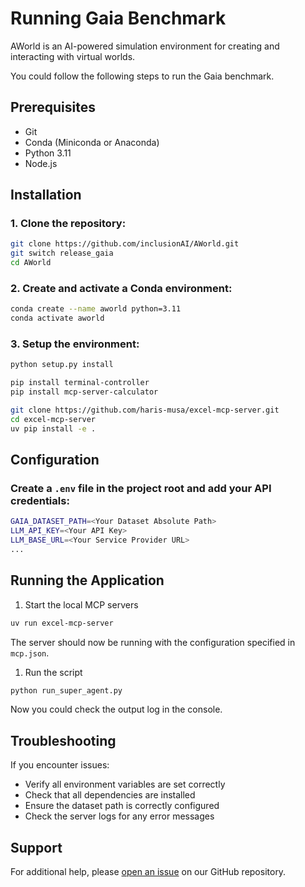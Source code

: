 # Running Gaia Benchmark

AWorld is an AI-powered simulation environment for creating and interacting with virtual worlds.

You could follow the following steps to run the Gaia benchmark.

## Prerequisites

- Git
- Conda (Miniconda or Anaconda)
- Python 3.11
- Node.js

## Installation

### 1. Clone the repository:
```bash
git clone https://github.com/inclusionAI/AWorld.git
git switch release_gaia
cd AWorld
```

### 2. Create and activate a Conda environment:
```bash
conda create --name aworld python=3.11
conda activate aworld
```

### 3. Setup the environment:
```bash
python setup.py install

pip install terminal-controller
pip install mcp-server-calculator

git clone https://github.com/haris-musa/excel-mcp-server.git
cd excel-mcp-server
uv pip install -e .
```

## Configuration

### Create a `.env` file in the project root and add your API credentials:
```bash
GAIA_DATASET_PATH=<Your Dataset Absolute Path>
LLM_API_KEY=<Your API Key>
LLM_BASE_URL=<Your Service Provider URL>
...
```

## Running the Application

1. Start the local MCP servers
```bash
uv run excel-mcp-server
```
The server should now be running with the configuration specified in `mcp.json`.

1. Run the script
```bash
python run_super_agent.py
```
Now you could check the output log in the console.

## Troubleshooting

If you encounter issues:

- Verify all environment variables are set correctly
- Check that all dependencies are installed
- Ensure the dataset path is correctly configured
- Check the server logs for any error messages

## Support
For additional help, please [open an issue](https://github.com/inclusionAI/AWorld/issues/new) on our GitHub repository.
